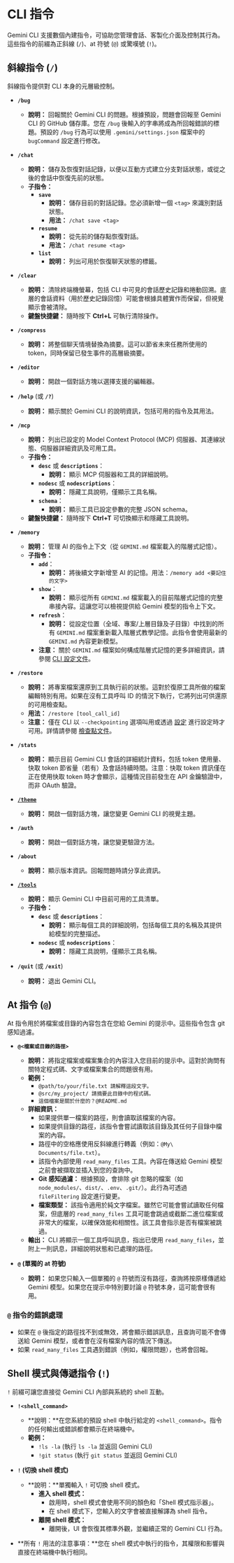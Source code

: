# CLI 指令

Gemini CLI 支援數個內建指令，可協助您管理會話、客製化介面及控制其行為。這些指令的前綴為正斜線 (`/`)、at 符號 (`@`) 或驚嘆號 (`!`)。

## 斜線指令 (`/`)

斜線指令提供對 CLI 本身的元層級控制。

- **`/bug`**
  - **說明：** 回報關於 Gemini CLI 的問題。根據預設，問題會回報至 Gemini CLI 的 GitHub 儲存庫。您在 `/bug` 後輸入的字串將成為所回報錯誤的標題。預設的 `/bug` 行為可以使用 `.gemini/settings.json` 檔案中的 `bugCommand` 設定進行修改。

- **`/chat`**
  - **說明：** 儲存及恢復對話記錄，以便以互動方式建立分支對話狀態，或從之後的會話中恢復先前的狀態。
  - **子指令：**
    - **`save`**
      - **說明：** 儲存目前的對話記錄。您必須新增一個 `<tag>` 來識別對話狀態。
      - **用法：** `/chat save <tag>`
    - **`resume`**
      - **說明：** 從先前的儲存點恢復對話。
      - **用法：** `/chat resume <tag>`
    - **`list`**
      - **說明：** 列出可用於恢復聊天狀態的標籤。

- **`/clear`**
  - **說明：** 清除終端機螢幕，包括 CLI 中可見的會話歷史記錄和捲動回溯。底層的會話資料（用於歷史記錄回憶）可能會根據具體實作而保留，但視覺顯示會被清除。
  - **鍵盤快捷鍵：** 隨時按下 **Ctrl+L** 可執行清除操作。

- **`/compress`**
  - **說明：** 將整個聊天情境替換為摘要。這可以節省未來任務所使用的 token，同時保留已發生事件的高層級摘要。

- **`/editor`**
  - **說明：** 開啟一個對話方塊以選擇支援的編輯器。

- **`/help`** (或 **`/?`**)
  - **說明：** 顯示關於 Gemini CLI 的說明資訊，包括可用的指令及其用法。

- **`/mcp`**
  - **說明：** 列出已設定的 Model Context Protocol (MCP) 伺服器、其連線狀態、伺服器詳細資訊及可用工具。
  - **子指令：**
    - **`desc`** 或 **`descriptions`**：
      - **說明：** 顯示 MCP 伺服器和工具的詳細說明。
    - **`nodesc`** 或 **`nodescriptions`**：
      - **說明：** 隱藏工具說明，僅顯示工具名稱。
    - **`schema`**：
      - **說明：** 顯示工具已設定參數的完整 JSON schema。
  - **鍵盤快捷鍵：** 隨時按下 **Ctrl+T** 可切換顯示和隱藏工具說明。

- **`/memory`**
  - **說明：** 管理 AI 的指令上下文（從 `GEMINI.md` 檔案載入的階層式記憶）。
  - **子指令：**
    - **`add`**：
      - **說明：** 將後續文字新增至 AI 的記憶。用法：`/memory add <要記住的文字>`
    - **`show`**：
      - **說明：** 顯示從所有 `GEMINI.md` 檔案載入的目前階層式記憶的完整串接內容。這讓您可以檢視提供給 Gemini 模型的指令上下文。
    - **`refresh`**：
      - **說明：** 從設定位置（全域、專案/上層目錄及子目錄）中找到的所有 `GEMINI.md` 檔案重新載入階層式教學記憶。此指令會使用最新的 `GEMINI.md` 內容更新模型。
    - **注意：** 關於 `GEMINI.md` 檔案如何構成階層式記憶的更多詳細資訊，請參閱 [CLI 設定文件](./configuration.md#4-geminimd-files-hierarchical-instructional-context)。

- **`/restore`**
  - **說明：** 將專案檔案還原到工具執行前的狀態。這對於復原工具所做的檔案編輯特別有用。如果在沒有工具呼叫 ID 的情況下執行，它將列出可供還原的可用檢查點。
  - **用法：** `/restore [tool_call_id]`
  - **注意：** 僅在 CLI 以 `--checkpointing` 選項叫用或透過 [設定](./configuration.md) 進行設定時才可用。詳情請參閱 [檢查點文件](../checkpointing.md)。

- **`/stats`**
  - **說明：** 顯示目前 Gemini CLI 會話的詳細統計資料，包括 token 使用量、快取 token 節省量（若有）及會話持續時間。注意：快取 token 資訊僅在正在使用快取 token 時才會顯示，這種情況目前發生在 API 金鑰驗證中，而非 OAuth 驗證。

- [**`/theme`**](./themes.md)
  - **說明：** 開啟一個對話方塊，讓您變更 Gemini CLI 的視覺主題。

- **`/auth`**
  - **說明：** 開啟一個對話方塊，讓您變更驗證方法。

- **`/about`**
  - **說明：** 顯示版本資訊。回報問題時請分享此資訊。

- [**`/tools`**](../tools/index.md)
  - **說明：** 顯示 Gemini CLI 中目前可用的工具清單。
  - **子指令：**
    - **`desc`** 或 **`descriptions`**：
      - **說明：** 顯示每個工具的詳細說明，包括每個工具的名稱及其提供給模型的完整描述。
    - **`nodesc`** 或 **`nodescriptions`**：
      - **說明：** 隱藏工具說明，僅顯示工具名稱。

- **`/quit`** (或 **`/exit`**)
  - **說明：** 退出 Gemini CLI。

## At 指令 (`@`)

At 指令用於將檔案或目錄的內容包含在您給 Gemini 的提示中。這些指令包含 git 感知過濾。

- **`@<檔案或目錄的路徑>`**
  - **說明：** 將指定檔案或檔案集合的內容注入您目前的提示中。這對於詢問有關特定程式碼、文字或檔案集合的問題很有用。
  - **範例：**
    - `@path/to/your/file.txt 請解釋這段文字。`
    - `@src/my_project/ 請摘要此目錄中的程式碼。`
    - `這個檔案是關於什麼的？@README.md`
  - **詳細資訊：**
    - 如果提供單一檔案的路徑，則會讀取該檔案的內容。
    - 如果提供目錄的路徑，該指令會嘗試讀取該目錄及其任何子目錄中檔案的內容。
    - 路徑中的空格應使用反斜線進行轉義（例如：`@My\ Documents/file.txt`）。
    - 該指令內部使用 `read_many_files` 工具。內容在傳送給 Gemini 模型之前會被擷取並插入到您的查詢中。
    - **Git 感知過濾：** 根據預設，會排除 git 忽略的檔案（如 `node_modules/`、`dist/`、`.env`、`.git/`）。此行為可透過 `fileFiltering` 設定進行變更。
    - **檔案類型：** 該指令適用於純文字檔案。雖然它可能會嘗試讀取任何檔案，但底層的 `read_many_files` 工具可能會跳過或截斷二進位檔案或非常大的檔案，以確保效能和相關性。該工具會指示是否有檔案被跳過。
  - **輸出：** CLI 將顯示一個工具呼叫訊息，指出已使用 `read_many_files`，並附上一則訊息，詳細說明狀態和已處理的路徑。

- **`@` (單獨的 at 符號)**
  - **說明：** 如果您只輸入一個單獨的 `@` 符號而沒有路徑，查詢將按原樣傳遞給 Gemini 模型。如果您在提示中特別要討論 `@` 符號本身，這可能會很有用。

### `@` 指令的錯誤處理

- 如果在 `@` 後指定的路徑找不到或無效，將會顯示錯誤訊息，且查詢可能不會傳送給 Gemini 模型，或者會在沒有檔案內容的情況下傳送。
- 如果 `read_many_files` 工具遇到錯誤（例如，權限問題），也將會回報。

## Shell 模式與傳遞指令 (`!`)

`!` 前綴可讓您直接從 Gemini CLI 內部與系統的 shell 互動。

- **`!<shell_command>`**
  - **說明：**在您系統的預設 shell 中執行給定的 `<shell_command>`。指令的任何輸出或錯誤都會顯示在終端機中。
  - **範例：**
    - `!ls -la` (執行 `ls -la` 並返回 Gemini CLI)
    - `!git status` (執行 `git status` 並返回 Gemini CLI)

- **`!` (切換 shell 模式)**
  - **說明：**單獨輸入 `!` 可切換 shell 模式。
    - **進入 shell 模式：**
      - 啟用時，shell 模式會使用不同的顏色和「Shell 模式指示器」。
      - 在 shell 模式下，您輸入的文字會被直接解譯為 shell 指令。
    - **離開 shell 模式：**
      - 離開後，UI 會恢復其標準外觀，並繼續正常的 Gemini CLI 行為。

- **所有 `!` 用法的注意事項：**您在 shell 模式中執行的指令，其權限和影響與直接在終端機中執行相同。